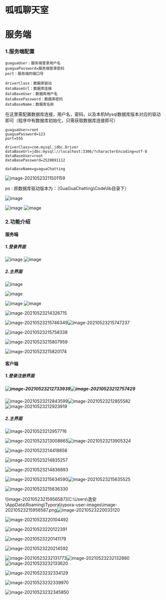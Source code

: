 



# 呱呱聊天室









# 服务端

### 1.服务端配置

```
guaguaUser：服务端登录用户名
guaguaPassword=服务端登录密码
port：服务端的端口号

driverClass：数据库驱动
dataBaseUrl：数据库连接
dataBaseUser：数据库用户名
dataBasePassword：数据库密码
dataBaseName：数据库名称
```

在这里需配置数据库连接，用户名，密码，以及本机Mysql数据库版本对应的驱动即可（程序中有数据库初始化，只需获取数据库连接即可）

```
guaguaUser=root
guaguaPassword=123
port=555

driverClass=com.mysql.jdbc.Driver
dataBaseUrl=jdbc:mysql://localhost:3306/?characterEncoding=utf-8
dataBaseUser=root
dataBasePassword=2528891112

dataBaseName=guaguaChatting
```

![image-20210523211501159](https://user-images.githubusercontent.com/79641956/119358046-cf323a80-bcda-11eb-8f80-f42c12a9d1e4.png)

ps : 原数据库驱动版本为：（GuaGuaChatting\Code\lib目录下）

![image](https://user-images.githubusercontent.com/79641956/119358199-fd177f00-bcda-11eb-878d-540d03b899fc.png)

![image](https://user-images.githubusercontent.com/79641956/119358258-07d21400-bcdb-11eb-9835-73ab81390485.png)
![image](https://user-images.githubusercontent.com/79641956/119358293-0dc7f500-bcdb-11eb-881f-8e12457af84e.png)



### 2.功能介绍

#### 服务端

##### 1.登录界面
![image](https://user-images.githubusercontent.com/79641956/119358573-4ff13680-bcdb-11eb-9ab8-c97e68a3ce56.png)
![image](https://user-images.githubusercontent.com/79641956/119358575-51226380-bcdb-11eb-98e1-7cdc5711c45f.png)



##### 2.主界面

![image](https://user-images.githubusercontent.com/79641956/119358772-87f87980-bcdb-11eb-90d9-2dcc06d67523.png)

![image](https://user-images.githubusercontent.com/79641956/119358808-9050b480-bcdb-11eb-9461-d0d86565a8ac.png)

![image](https://user-images.githubusercontent.com/79641956/119358829-96469580-bcdb-11eb-967e-349836c6f338.png)
![image](https://user-images.githubusercontent.com/79641956/119358830-96df2c00-bcdb-11eb-9afe-13a10062410b.png)


![image-20210523214326715](C:\Users\逸安\AppData\Roaming\Typora\typora-user-images\image-20210523214326715.png)

![image-20210523215746349](C:\Users\逸安\AppData\Roaming\Typora\typora-user-images\image-20210523215746349.png)![image-20210523215747237](C:\Users\逸安\AppData\Roaming\Typora\typora-user-images\image-20210523215747237.png)

![image-20210523215758338](C:\Users\逸安\AppData\Roaming\Typora\typora-user-images\image-20210523215758338.png)

![image-20210523215807959](C:\Users\逸安\AppData\Roaming\Typora\typora-user-images\image-20210523215807959.png)

![image-20210523215820174](C:\Users\逸安\AppData\Roaming\Typora\typora-user-images\image-20210523215820174.png)







#### 客户端

##### 1.登录注册界面

##### ![image-20210523212733939](C:\Users\逸安\AppData\Roaming\Typora\typora-user-images\image-20210523212733939.png)![image-20210523212757429](C:\Users\逸安\AppData\Roaming\Typora\typora-user-images\image-20210523212757429.png)

![image-20210523212843599](C:\Users\逸安\AppData\Roaming\Typora\typora-user-images\image-20210523212843599.png)![image-20210523212855582](C:\Users\逸安\AppData\Roaming\Typora\typora-user-images\image-20210523212855582.png)![image-20210523212923919](C:\Users\逸安\AppData\Roaming\Typora\typora-user-images\image-20210523212923919.png)



##### 2.主界面

![image-20210523212957716](C:\Users\逸安\AppData\Roaming\Typora\typora-user-images\image-20210523212957716.png)



![image-20210523213008865](C:\Users\逸安\AppData\Roaming\Typora\typora-user-images\image-20210523213008865.png)![image-20210523213905324](C:\Users\逸安\AppData\Roaming\Typora\typora-user-images\image-20210523213905324.png)

![image-20210523214418858](C:\Users\逸安\AppData\Roaming\Typora\typora-user-images\image-20210523214418858.png)

![image-20210523214835257](C:\Users\逸安\AppData\Roaming\Typora\typora-user-images\image-20210523214835257.png)

![image-20210523214836893](C:\Users\逸安\AppData\Roaming\Typora\typora-user-images\image-20210523214836893.png)

![image-20210523215634590](C:\Users\逸安\AppData\Roaming\Typora\typora-user-images\image-20210523215634590.png)![image-20210523215635525](C:\Users\逸安\AppData\Roaming\Typora\typora-user-images\image-20210523215635525.png)

![image-20210523215636330](C:\Users\逸安\AppData\Roaming\Typora\typora-user-images\image-20210523215636330.png)







![image-20210523215956587](C:\Users\逸安\AppData\Roaming\Typora\typora-user-images\image-20210523215956587.png![image-20210523220033120](C:\Users\逸安\AppData\Roaming\Typora\typora-user-images\image-20210523220033120.png)



![image-20210523220104492](C:\Users\逸安\AppData\Roaming\Typora\typora-user-images\image-20210523220104492.png)



![image-20210523220122391](C:\Users\逸安\AppData\Roaming\Typora\typora-user-images\image-20210523220122391.png)





![image-20210523220141179](C:\Users\逸安\AppData\Roaming\Typora\typora-user-images\image-20210523220141179.png)

![image-20210523220214592](C:\Users\逸安\AppData\Roaming\Typora\typora-user-images\image-20210523220214592.png)

![image-20210523232131773](C:\Users\逸安\AppData\Roaming\Typora\typora-user-images\image-20210523232131773.png)![image-20210523232132880](C:\Users\逸安\AppData\Roaming\Typora\typora-user-images\image-20210523232132880.png)![image-20210523232133620](C:\Users\逸安\AppData\Roaming\Typora\typora-user-images\image-20210523232133620.png)



![image-20210523232334129](C:\Users\逸安\AppData\Roaming\Typora\typora-user-images\image-20210523232334129.png)

![image-20210523232339970](C:\Users\逸安\AppData\Roaming\Typora\typora-user-images\image-20210523232339970.png)

![image-20210523232345850](C:\Users\逸安\AppData\Roaming\Typora\typora-user-images\image-20210523232345850.png)

